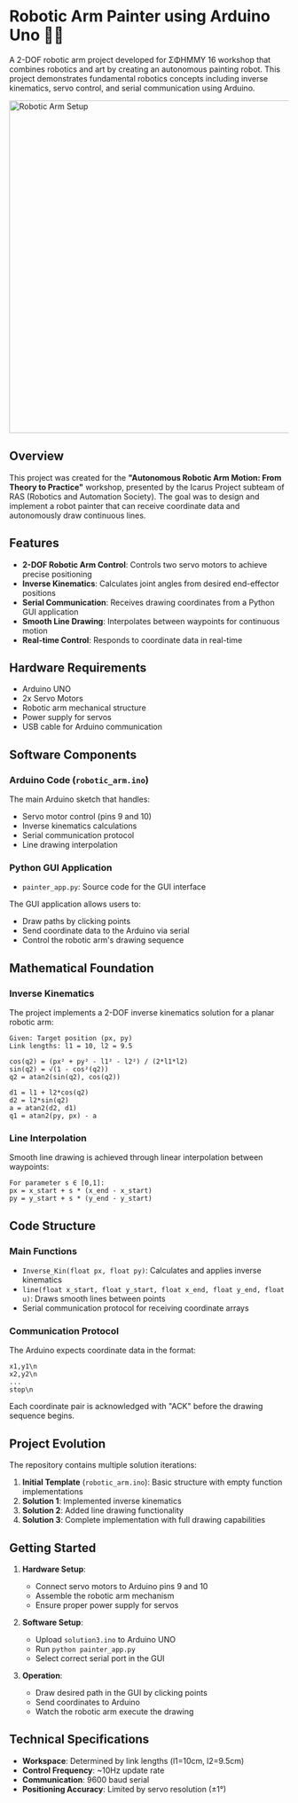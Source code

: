 # Robotic Arm Painter using Arduino Uno 🤖🎨

A 2-DOF robotic arm project developed for ΣΦΗΜΜΥ 16 workshop that combines robotics and art by creating an autonomous painting robot. This project demonstrates fundamental robotics concepts including inverse kinematics, servo control, and serial communication using Arduino.

<img src="https://i.imgur.com/7CiEBBA.jpg" alt="Robotic Arm Setup" width="600">

## Overview 

This project was created for the **"Autonomous Robotic Arm Motion: From Theory to Practice"** workshop, presented by the Icarus Project subteam of RAS (Robotics and Automation Society). The goal was to design and implement a robot painter that can receive coordinate data and autonomously draw continuous lines.

## Features

- **2-DOF Robotic Arm Control**: Controls two servo motors to achieve precise positioning
- **Inverse Kinematics**: Calculates joint angles from desired end-effector positions
- **Serial Communication**: Receives drawing coordinates from a Python GUI application
- **Smooth Line Drawing**: Interpolates between waypoints for continuous motion
- **Real-time Control**: Responds to coordinate data in real-time

## Hardware Requirements

- Arduino UNO
- 2x Servo Motors
- Robotic arm mechanical structure
- Power supply for servos
- USB cable for Arduino communication

## Software Components

### Arduino Code (`robotic_arm.ino`)
The main Arduino sketch that handles:
- Servo motor control (pins 9 and 10)
- Inverse kinematics calculations
- Serial communication protocol
- Line drawing interpolation

### Python GUI Application
- `painter_app.py`: Source code for the GUI interface

The GUI application allows users to:
- Draw paths by clicking points
- Send coordinate data to the Arduino via serial
- Control the robotic arm's drawing sequence

## Mathematical Foundation

### Inverse Kinematics
The project implements a 2-DOF inverse kinematics solution for a planar robotic arm:

```
Given: Target position (px, py)
Link lengths: l1 = 10, l2 = 9.5

cos(q2) = (px² + py² - l1² - l2²) / (2*l1*l2)
sin(q2) = √(1 - cos²(q2))
q2 = atan2(sin(q2), cos(q2))

d1 = l1 + l2*cos(q2)
d2 = l2*sin(q2)
a = atan2(d2, d1)
q1 = atan2(py, px) - a
```

### Line Interpolation
Smooth line drawing is achieved through linear interpolation between waypoints:
```
For parameter s ∈ [0,1]:
px = x_start + s * (x_end - x_start)
py = y_start + s * (y_end - y_start)
```

## Code Structure

### Main Functions

- `Inverse_Kin(float px, float py)`: Calculates and applies inverse kinematics
- `line(float x_start, float y_start, float x_end, float y_end, float u)`: Draws smooth lines between points
- Serial communication protocol for receiving coordinate arrays

### Communication Protocol

The Arduino expects coordinate data in the format:
```
x1,y1\n
x2,y2\n
...
stop\n
```

Each coordinate pair is acknowledged with "ACK" before the drawing sequence begins.

## Project Evolution

The repository contains multiple solution iterations:

1. **Initial Template** (`robotic_arm.ino`): Basic structure with empty function implementations
2. **Solution 1**: Implemented inverse kinematics
3. **Solution 2**: Added line drawing functionality
4. **Solution 3**: Complete implementation with full drawing capabilities

## Getting Started

1. **Hardware Setup**:
   - Connect servo motors to Arduino pins 9 and 10
   - Assemble the robotic arm mechanism
   - Ensure proper power supply for servos

2. **Software Setup**:
   - Upload `solution3.ino` to Arduino UNO
   - Run `python painter_app.py`
   - Select correct serial port in the GUI

3. **Operation**:
   - Draw desired path in the GUI by clicking points
   - Send coordinates to Arduino
   - Watch the robotic arm execute the drawing

## Technical Specifications

- **Workspace**: Determined by link lengths (l1=10cm, l2=9.5cm)
- **Control Frequency**: ~10Hz update rate
- **Communication**: 9600 baud serial
- **Positioning Accuracy**: Limited by servo resolution (±1°)
